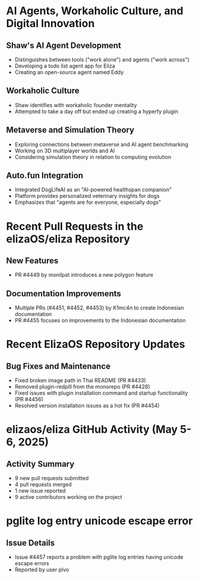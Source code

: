 # AI Agents, Workaholic Culture, and Digital Innovation

## Shaw's AI Agent Development
- Distinguishes between tools ("work alone") and agents ("work across")
- Developing a todo list agent app for Eliza
- Creating an open-source agent named Eddy

## Workaholic Culture
- Shaw identifies with workaholic founder mentality
- Attempted to take a day off but ended up creating a hyperfy plugin

## Metaverse and Simulation Theory
- Exploring connections between metaverse and AI agent benchmarking
- Working on 3D multiplayer worlds and AI
- Considering simulation theory in relation to computing evolution

## Auto.fun Integration
- Integrated DogLifeAI as an "AI-powered healthspan companion"
- Platform provides personalized veterinary insights for dogs
- Emphasizes that "agents are for everyone, especially dogs"

# Recent Pull Requests in the elizaOS/eliza Repository

## New Features
- PR #4449 by monilpat introduces a new polygon feature

## Documentation Improvements
- Multiple PRs (#4451, #4452, #4453) by K1mc4n to create Indonesian documentation
- PR #4455 focuses on improvements to the Indonesian documentation

# Recent ElizaOS Repository Updates

## Bug Fixes and Maintenance
- Fixed broken image path in Thai README (PR #4433)
- Removed plugin-redpill from the monorepo (PR #4428)
- Fixed issues with plugin installation command and startup functionality (PR #4456)
- Resolved version installation issues as a hot fix (PR #4454)

# elizaos/eliza GitHub Activity (May 5-6, 2025)

## Activity Summary
- 9 new pull requests submitted
- 4 pull requests merged
- 1 new issue reported
- 9 active contributors working on the project

# pglite log entry unicode escape error

## Issue Details
- Issue #4457 reports a problem with pglite log entries having unicode escape errors
- Reported by user plvo
